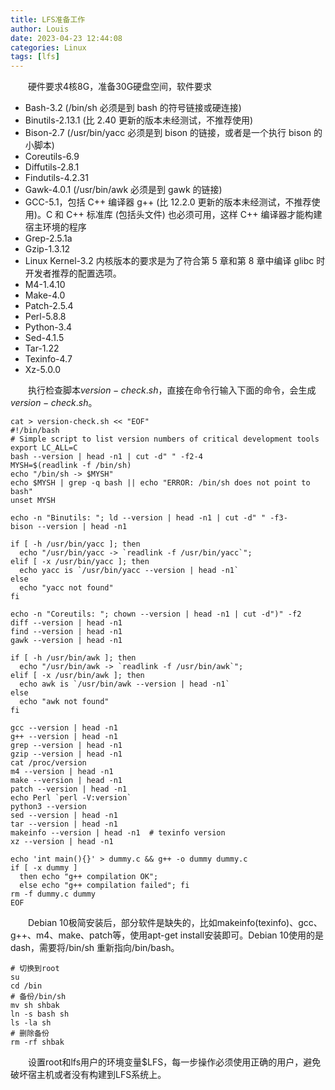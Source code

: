 ```yaml
---
title: LFS准备工作
author: Louis
date: 2023-04-23 12:44:08
categories: Linux
tags: [lfs]
---
```


&emsp;&emsp;硬件要求4核8G，准备30G硬盘空间，软件要求

- Bash-3.2 (/bin/sh 必须是到 bash 的符号链接或硬连接)
- Binutils-2.13.1 (比 2.40 更新的版本未经测试，不推荐使用)
- Bison-2.7 (/usr/bin/yacc 必须是到 bison 的链接，或者是一个执行 bison 的小脚本)
- Coreutils-6.9
- Diffutils-2.8.1
- Findutils-4.2.31
- Gawk-4.0.1 (/usr/bin/awk 必须是到 gawk 的链接)
- GCC-5.1，包括 C++ 编译器 g++ (比 12.2.0 更新的版本未经测试，不推荐使用)。C 和 C++ 标准库 (包括头文件) 也必须可用，这样 C++ 编译器才能构建宿主环境的程序
- Grep-2.5.1a
- Gzip-1.3.12
- Linux Kernel-3.2 内核版本的要求是为了符合第 5 章和第 8 章中编译 glibc 时开发者推荐的配置选项。
- M4-1.4.10
- Make-4.0
- Patch-2.5.4
- Perl-5.8.8
- Python-3.4
- Sed-4.1.5
- Tar-1.22
- Texinfo-4.7
- Xz-5.0.0

&emsp;&emsp;执行检查脚本$version-check.sh$，直接在命令行输入下面的命令，会生成$version-check.sh$。

```Shell
cat > version-check.sh << "EOF"
#!/bin/bash
# Simple script to list version numbers of critical development tools
export LC_ALL=C
bash --version | head -n1 | cut -d" " -f2-4
MYSH=$(readlink -f /bin/sh)
echo "/bin/sh -> $MYSH"
echo $MYSH | grep -q bash || echo "ERROR: /bin/sh does not point to bash"
unset MYSH

echo -n "Binutils: "; ld --version | head -n1 | cut -d" " -f3-
bison --version | head -n1

if [ -h /usr/bin/yacc ]; then
  echo "/usr/bin/yacc -> `readlink -f /usr/bin/yacc`";
elif [ -x /usr/bin/yacc ]; then
  echo yacc is `/usr/bin/yacc --version | head -n1`
else
  echo "yacc not found"
fi

echo -n "Coreutils: "; chown --version | head -n1 | cut -d")" -f2
diff --version | head -n1
find --version | head -n1
gawk --version | head -n1

if [ -h /usr/bin/awk ]; then
  echo "/usr/bin/awk -> `readlink -f /usr/bin/awk`";
elif [ -x /usr/bin/awk ]; then
  echo awk is `/usr/bin/awk --version | head -n1`
else
  echo "awk not found"
fi

gcc --version | head -n1
g++ --version | head -n1
grep --version | head -n1
gzip --version | head -n1
cat /proc/version
m4 --version | head -n1
make --version | head -n1
patch --version | head -n1
echo Perl `perl -V:version`
python3 --version
sed --version | head -n1
tar --version | head -n1
makeinfo --version | head -n1  # texinfo version
xz --version | head -n1

echo 'int main(){}' > dummy.c && g++ -o dummy dummy.c
if [ -x dummy ]
  then echo "g++ compilation OK";
  else echo "g++ compilation failed"; fi
rm -f dummy.c dummy
EOF
```

&emsp;&emsp;Debian 10极简安装后，部分软件是缺失的，比如makeinfo(texinfo)、gcc、g++、m4、make、patch等，使用apt-get install安装即可。Debian 10使用的是dash，需要将/bin/sh 重新指向/bin/bash。

```Shell
# 切换到root
su
cd /bin
# 备份/bin/sh
mv sh shbak
ln -s bash sh
ls -la sh
# 删除备份
rm -rf shbak
```

&emsp;&emsp;设置root和lfs用户的环境变量\$LFS，每一步操作必须使用正确的用户，避免破坏宿主机或者没有构建到LFS系统上。
